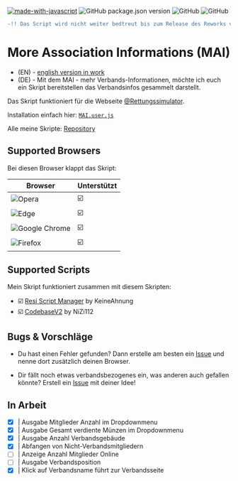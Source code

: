 [![made-with-javascript](https://img.shields.io/badge/Made%20with-JavaScript-1f425f.svg)](https://www.javascript.com)
![GitHub package.json version](https://img.shields.io/badge/version-v1.0-orange)
![GitHub](https://img.shields.io/github/license/qucla/resi-association-information)
![GitHub](https://img.shields.io/badge/status-done-ff0000)

```diff
-!! Das Script wird nicht weiter bedtreut bis zum Release des Reworks vom ReSi. !!
```


# More Association Informations (MAI)

- (EN) - [english version in work](https://github.com/QuCla/resi-association-information/raw/master/README_EN.md)
- (DE) - Mit dem MAI - mehr Verbands-Informationen, möchte ich euch ein Skript bereitstellen das Verbandsinfos gesammelt darstellt.

Das Skript funktioniert für die Webseite [@Rettungssimulator](https://github.cim/Rettungssimulator).

Installation einfach hier: [`MAI.user.js`](https://github.com/QuCla/resi-association-information/raw/master/association.infos.user.js)

Alle meine Skripte: [Repository](https://github.com/QuCla?tab=repositories)


## Supported Browsers

Bei diesen Browser klappt das Skript: 


| Browser | Unterstützt                 |
| ------- | --------------------------- |
| ![Opera](https://img.shields.io/badge/Opera-FF1B2D?style=for-the-badge&logo=Opera&logoColor=white)                           | :ballot_box_with_check:     |
| ![Edge](https://img.shields.io/badge/Edge-0078D7?style=for-the-badge&logo=Microsoft-edge&logoColor=white)                    | :ballot_box_with_check:     |
| ![Google Chrome](https://img.shields.io/badge/Google%20Chrome-4285F4?style=for-the-badge&logo=GoogleChrome&logoColor=white)  | :ballot_box_with_check:     |
| ![Firefox](https://img.shields.io/badge/Firefox-FF7139?style=for-the-badge&logo=Firefox-Browser&logoColor=white)             | :ballot_box_with_check:     |


## Supported Scripts

Mein Skript funktioniert zusammen mit diesem Skripten:

- :ballot_box_with_check: [Resi Script Manager](https://github.com/TheKeineAhnung/resi-script-manager) by KeineAhnung
- :ballot_box_with_check: [CodebaseV2](https://github.com/Notme112/codebase-v2) by NiZi112


## Bugs & Vorschläge

 - Du hast einen Fehler gefunden? Dann erstelle am besten ein [Issue](https://github.com/QuCla/resi-association-information/issues/new) und nenne dort zusätzlich deinen Browser.

 - Dir fällt noch etwas verbandsbezogenes ein, was anderen auch gefallen könnte? Erstell ein [Issue](https://github.com/QuCla/resi-association-information/issues/new) mit deiner Idee!

## In Arbeit

- [x]   | Ausgabe Mitglieder Anzahl im Dropdownmenu
- [x]   | Ausgabe Gesamt verdiente Münzen im Dropdownmenu
- [x]   | Ausgabe Anzahl Verbandsgebäude
- [x]   | Abfangen von Nicht-Verbandsmitgliedern
- [ ]   | Anzeige Anzahl Mitglieder Online
- [ ]   | Ausgabe Verbandsposition
- [x]   | Klick auf Verbandsname führt zur Verbandsseite
